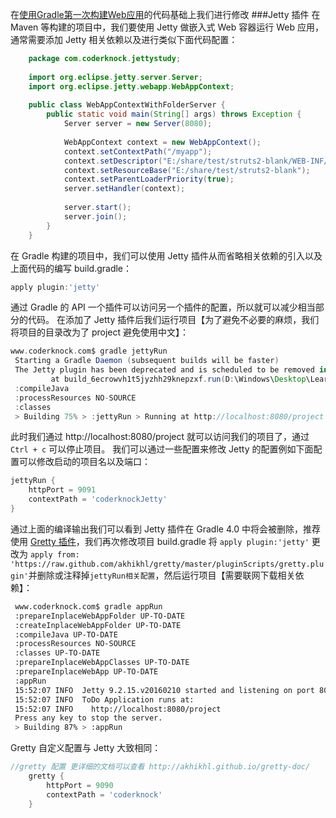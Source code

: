 在[使用Gradle第一次构建Web应用](https://coderknock.com/blog/2017/03/13/%E4%BD%BF%E7%94%A8Gradle%E7%AC%AC%E4%B8%80%E6%AC%A1%E6%9E%84%E5%BB%BAWeb%E5%BA%94%E7%94%A8.html)的代码基础上我们进行修改
###Jetty 插件
在 Maven 等构建的项目中，我们要使用 Jetty 做嵌入式 Web 容器运行 Web 应用，通常需要添加 Jetty 相关依赖以及进行类似下面代码配置：
```java
    package com.coderknock.jettystudy; 
      
    import org.eclipse.jetty.server.Server;  
    import org.eclipse.jetty.webapp.WebAppContext;  
      
    public class WebAppContextWithFolderServer {  
        public static void main(String[] args) throws Exception {  
            Server server = new Server(8080);  
      
            WebAppContext context = new WebAppContext();  
            context.setContextPath("/myapp");  
            context.setDescriptor("E:/share/test/struts2-blank/WEB-INF/web.xml");  
            context.setResourceBase("E:/share/test/struts2-blank");  
            context.setParentLoaderPriority(true);  
            server.setHandler(context);  
      
            server.start();  
            server.join();  
        }  
    }  
```    
在 Gradle 构建的项目中，我们可以使用 Jetty 插件从而省略相关依赖的引入以及上面代码的编写 build.gradle：
```groovy
apply plugin:'jetty'
```
通过 Gradle 的 API 一个插件可以访问另一个插件的配置，所以就可以减少相当部分的代码。
在添加了 Jetty 插件后我们运行项目【为了避免不必要的麻烦，我们将项目的目录改为了 project 避免使用中文】：
```groovy
www.coderknock.com$ gradle jettyRun
 Starting a Gradle Daemon (subsequent builds will be faster)
 The Jetty plugin has been deprecated and is scheduled to be removed in Gradle 4.0. Consider using the Gretty (https://github.com/akhikhl/gretty) plugin instead.
         at build_6ecrowvh1t5jyzhh29knepzxf.run(D:\Windows\Desktop\LearnGradle\使用Gradle在嵌入式Web容器Jetty中运行Web应 用\project\build.gradle:2)
 :compileJava
 :processResources NO-SOURCE
 :classes
 > Building 75% > :jettyRun > Running at http://localhost:8080/project
```
此时我们通过  http://localhost:8080/project 就可以访问我们的项目了，通过 `Ctrl + c` 可以停止项目。
我们可以通过一些配置来修改 Jetty 的配置例如下面配置可以修改启动的项目名以及端口：
```groovy
jettyRun {
    httpPort = 9091
    contextPath = 'coderknockJetty'
}
```
通过上面的编译输出我们可以看到 Jetty 插件在 Gradle 4.0 中将会被删除，推荐使用 [Gretty 插件](http://akhikhl.github.io/gretty-doc/Getting-started.html)，我们再次修改项目 build.gradle 将 `apply plugin:'jetty'` 更改为 `apply from: 'https://raw.github.com/akhikhl/gretty/master/pluginScripts/gretty.plugin'`并删除或注释掉`jettyRun相关配置`，然后运行项目【需要联网下载相关依赖】：
```bash
 www.coderknock.com$ gradle appRun
 :prepareInplaceWebAppFolder UP-TO-DATE
 :createInplaceWebAppFolder UP-TO-DATE
 :compileJava UP-TO-DATE
 :processResources NO-SOURCE
 :classes UP-TO-DATE
 :prepareInplaceWebAppClasses UP-TO-DATE
 :prepareInplaceWebApp UP-TO-DATE
 :appRun
 15:52:07 INFO  Jetty 9.2.15.v20160210 started and listening on port 8080
 15:52:07 INFO  ToDo Application runs at:
 15:52:07 INFO    http://localhost:8080/project
 Press any key to stop the server.
 > Building 87% > :appRun 
```
Gretty 自定义配置与 Jetty 大致相同：
```groovy
//gretty 配置 更详细的文档可以查看 http://akhikhl.github.io/gretty-doc/
    gretty {
        httpPort = 9090
        contextPath = 'coderknock'
    }
```

